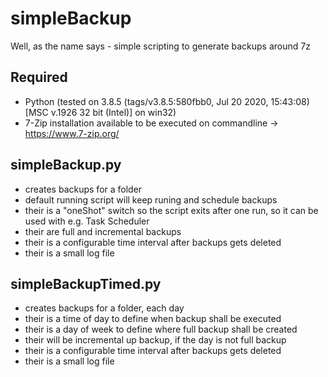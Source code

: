# simpleBackup
 
Well, as the name says - simple scripting to generate backups around 7z

## Required
- Python (tested on 3.8.5 (tags/v3.8.5:580fbb0, Jul 20 2020, 15:43:08) [MSC v.1926 32 bit (Intel)] on win32)
- 7-Zip installation available to be executed on commandline -> https://www.7-zip.org/

## simpleBackup.py
- creates backups for a folder
- default running script will keep runing and schedule backups
- their is a "oneShot" switch so the script exits after one run, so it can be used with e.g. Task Scheduler
- their are full and incremental backups
- their is a configurable time interval after backups gets deleted
- their is a small log file

## simpleBackupTimed.py
- creates backups for a folder, each day
- their is a time of day to define when backup shall be executed
- their is a day of week to define where full backup shall be created
- their will be incremental up backup, if the day is not full backup
- their is a configurable time interval after backups gets deleted
- their is a small log file